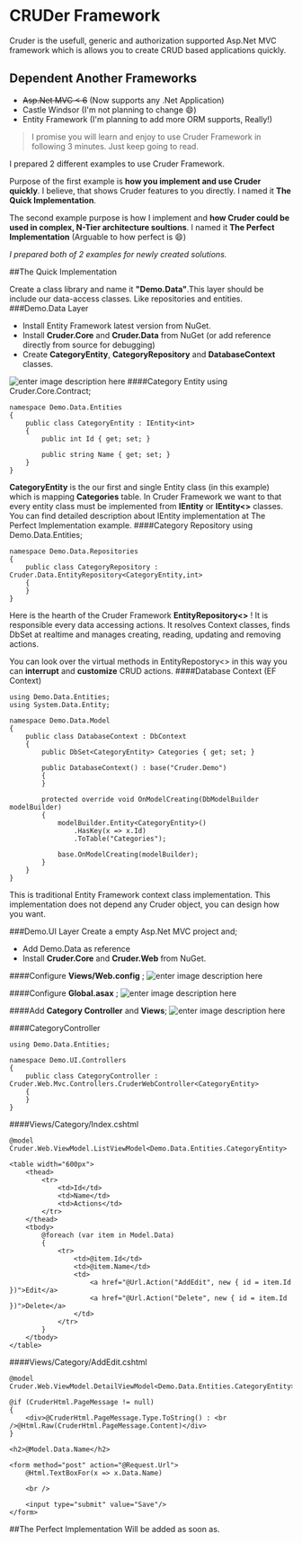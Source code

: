 CRUDer Framework
===================
Cruder is the usefull, generic and authorization supported Asp.Net MVC framework which is allows you to create CRUD based applications quickly.

Dependent Another Frameworks
-------------

 - ~~Asp.Net MVC < 6~~ (Now supports any .Net Application)
 - Castle Windsor (I'm not planning to change :smile:)
 - Entity Framework (I'm planning to add more ORM supports, Really!)

>I promise you will learn and enjoy to use Cruder Framework in following 3 minutes. Just keep going to read.

I prepared 2 different examples to use Cruder Framework.

Purpose of the first example is **how you implement and use Cruder quickly**. I believe, that shows Cruder features to you directly. I named it **The Quick Implementation**.

The second example purpose is how I implement and **how Cruder could be used in complex, N-Tier architecture soultions**. I named it **The Perfect Implementation** (Arguable to how perfect is :smile:)

*I prepared both of 2 examples for newly created solutions.*


##The Quick Implementation

Create a class library and name it **"Demo.Data"**.This layer should be include our data-access classes. Like repositories and entities.
###Demo.Data Layer
 - Install Entity Framework latest version from NuGet.
 - Install **Cruder.Core** and **Cruder.Data** from NuGet (or add reference directly from source for debugging)
 - Create **CategoryEntity**, **CategoryRepository** and **DatabaseContext** classes.

![enter image description here](https://lh3.googleusercontent.com/-2R-w5VlohdA/VfV4y3Gwi6I/AAAAAAAABlo/IGiGdjxPWHw/s0/Demo.Data.PNG "Demo.Data.PNG")
####Category Entity
    using Cruder.Core.Contract;
    
    namespace Demo.Data.Entities
    {
        public class CategoryEntity : IEntity<int>
        {
            public int Id { get; set; }
    
            public string Name { get; set; }
        }
    }

**CategoryEntity** is the our first and single Entity class (in this example) which is mapping **Categories** table.
In Cruder Framework we want to that every entity class must be implemented from **IEntity** or **IEntity<>** classes.
You can find detailed description about IEntity implementation at The Perfect Implementation example.
####Category Repository
    using Demo.Data.Entities;
    
    namespace Demo.Data.Repositories
    {
        public class CategoryRepository : Cruder.Data.EntityRepository<CategoryEntity,int>
        {
        }
    }

Here is the hearth of the Cruder Framework **EntityRepository<>** !
It is responsible every data accessing actions. It resolves Context classes, finds DbSet at realtime and manages creating, reading, updating and removing actions.

You can look over the virtual methods in EntityRepostory<> in this way you can **interrupt** and **customize** CRUD actions.
####Database Context (EF Context)

    using Demo.Data.Entities;
    using System.Data.Entity;
    
    namespace Demo.Data.Model
    {
        public class DatabaseContext : DbContext
        {
            public DbSet<CategoryEntity> Categories { get; set; }
    
            public DatabaseContext() : base("Cruder.Demo")
            {
            }
    
            protected override void OnModelCreating(DbModelBuilder modelBuilder)
            {
                modelBuilder.Entity<CategoryEntity>()
                    .HasKey(x => x.Id)
                    .ToTable("Categories");
    
                base.OnModelCreating(modelBuilder);
            }
        }
    }

This is traditional Entity Framework context class implementation. This implementation does not depend any Cruder object, you can design how you want.

###Demo.UI Layer
Create a empty Asp.Net MVC project and;

 - Add Demo.Data as reference
 - Install **Cruder.Core** and **Cruder.Web** from NuGet.

####Configure **Views/Web.config** ; 
![enter image description here](https://lh3.googleusercontent.com/-5OufWPbc9Ng/VfWEFRUd_LI/AAAAAAAABl8/hKmoo5g9lss/s0/Demo.UI.Views.Web.Config.png "Demo.UI.Views.Web.Config.png")

####Configure **Global.asax** ;
![enter image description here](https://lh3.googleusercontent.com/-7F_li4jgvZU/VfWFBeRk4YI/AAAAAAAABmI/M8ONMgGIhvA/s0/Demo.UI.Global.Asax.png "Demo.UI.Global.Asax.png")

####Add **Category Controller** and **Views**;
![enter image description here](https://lh3.googleusercontent.com/-Ni2Dkl3wC-I/VfWFgvC4a_I/AAAAAAAABmc/CpcBN9AL-TA/s0/Demo.UI.Classes.png "Demo.UI.Classes.png")

####CategoryController

    using Demo.Data.Entities;
    
    namespace Demo.UI.Controllers
    {
        public class CategoryController : Cruder.Web.Mvc.Controllers.CruderWebController<CategoryEntity>
        {
        }
    }

####Views/Category/Index.cshtml

    @model Cruder.Web.ViewModel.ListViewModel<Demo.Data.Entities.CategoryEntity>
    
    <table width="600px">
        <thead>
            <tr>
                <td>Id</td>
                <td>Name</td>
                <td>Actions</td>
            </tr>
        </thead>
        <tbody>
            @foreach (var item in Model.Data)
            {
                <tr>
                    <td>@item.Id</td>
                    <td>@item.Name</td>
                    <td>
                        <a href="@Url.Action("AddEdit", new { id = item.Id })">Edit</a>
                        <a href="@Url.Action("Delete", new { id = item.Id })">Delete</a>
                    </td>
                </tr>
            }
        </tbody>
    </table>

####Views/Category/AddEdit.cshtml

    @model Cruder.Web.ViewModel.DetailViewModel<Demo.Data.Entities.CategoryEntity>
    
    @if (CruderHtml.PageMessage != null)
    {
        <div>@CruderHtml.PageMessage.Type.ToString() : <br />@Html.Raw(CruderHtml.PageMessage.Content)</div>
    }
    
    <h2>@Model.Data.Name</h2>
    
    <form method="post" action="@Request.Url">
        @Html.TextBoxFor(x => x.Data.Name)
    
        <br />
        
        <input type="submit" value="Save"/>
    </form>

##The Perfect Implementation
Will be added as soon as.

